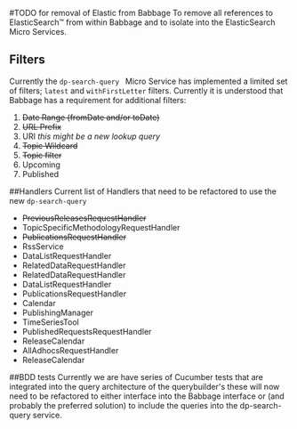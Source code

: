#TODO for removal of Elastic from Babbage
To remove all references to ElasticSearch&trade;  from within Babbage and to isolate
into the ElasticSearch Micro Services.

## Filters
Currently the `dp-search-query ` Micro Service has implemented a limited set of filters; `latest` and `withFirstLetter` filters. Currently it is understood that Babbage has a requirement for additional filters:

1. ~~Date Range (fromDate and/or toDate)~~
2. ~~URL Prefix~~
3. URI _this might be a new lookup query_
4. ~~Topic Wildcard~~
5. ~~Topic filter~~
6. Upcoming
7. Published


##Handlers
Current list of Handlers that need to be refactored to use the new `dp-search-query`

* ~~PreviousReleasesRequestHandler~~
* TopicSpecificMethodologyRequestHandler
* ~~PublicationsRequestHandler~~
* RssService
* DataListRequestHandler
* RelatedDataRequestHandler
* RelatedDataRequestHandler
* DataListRequestHandler
* PublicationsRequestHandler
* Calendar
* PublishingManager
* TimeSeriesTool
* PublishedRequestsRequestHandler
* ReleaseCalendar
* AllAdhocsRequestHandler
* ReleaseCalendar


##BDD tests
Currently we are have series of Cucumber tests that are integrated into the query
architecture of the querybuilder's these will now need to be refactored to either interface into the Babbage interface or (and probably the preferred solution) to include the queries into the dp-search-query service.
